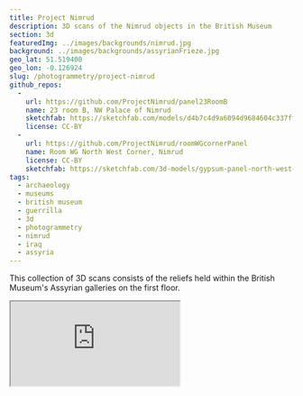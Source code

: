 ```yaml
---
title: Project Nimrud
description: 3D scans of the Nimrud objects in the British Museum
section: 3d
featuredImg: ../images/backgrounds/nimrud.jpg
background: ../images/backgrounds/assyrianFrieze.jpg
geo_lat: 51.519400
geo_lon: -0.126924
slug: /photogrammetry/project-nimrud
github_repos:
  -
    url: https://github.com/ProjectNimrud/panel23RoomB
    name: 23 room B, NW Palace of Nimrud
    sketchfab: https://sketchfab.com/models/d4b7c4d9a6094d9684604c337ff8f283
    license: CC-BY
  -
    url: https://github.com/ProjectNimrud/roomWGcornerPanel
    name: Room WG North West Corner, Nimrud
    license: CC-BY
    sketchfab: https://sketchfab.com/3d-models/gypsum-panel-north-west-palace-room-wg-1bb798ca75b840688d9be8d496f9665b
tags:
  - archaeology
  - museums
  - british museum
  - guerrilla
  - 3d
  - photogrammetry
  - nimrud
  - iraq
  - assyria
---
```


This collection of 3D scans consists of the reliefs held within the British Museum's Assyrian galleries on the first floor.

<div class="ratio  ratio-1x1 mb-3">
  <iframe title="A 3D model playlist of models of the BM Nimrud sculptures"  src="https://sketchfab.com/playlists/embed?collection=04119c6784c9435a8e29cd9fa3753be0"  allow="autoplay; fullscreen; vr" mozallowfullscreen="true" webkitallowfullscreen="true"></iframe>
</div>
